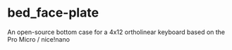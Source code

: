 # bed_face-plate
An open-source bottom case for a 4x12 ortholinear keyboard based on the Pro Micro / nice!nano
